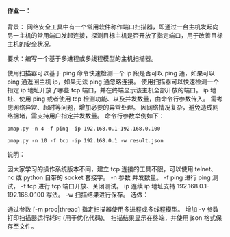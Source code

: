 #### 作业一：

背景： 网络安全工具中有一个常用软件称作端口扫描器，即通过一台主机发起向另一主机的常用端口发起连接，探测目标主机是否开放了指定端口，用于改善目标主机的安全状况。

要求：编写一个基于多进程或多线程模型的主机扫描器。

使用扫描器可以基于 ping 命令快速检测一个 ip 段是否可以 ping 通，如果可以 ping 通返回主机 ip，如果无法 ping 通忽略连接。
使用扫描器可以快速检测一个指定 ip 地址开放了哪些 tcp 端口，并在终端显示该主机全部开放的端口。
ip 地址、使用 ping 或者使用 tcp 检测功能、以及并发数量，由命令行参数传入。
需考虑网络异常、超时等问题，增加必要的异常处理。
因网络情况复杂，避免造成网络拥堵，需支持用户指定并发数量。
命令行参数举例如下：

`pmap.py -n 4 -f ping -ip 192.168.0.1-192.168.0.100`

`pmap.py -n 10 -f tcp -ip 192.168.0.1 -w result.json`

说明：

因大家学习的操作系统版本不同，建立 tcp 连接的工具不限，可以使用 telnet、nc 或 python 自带的 socket 套接字。
-n 参数 并发数量。
-f ping 进行 ping 测试， -f tcp 进行 tcp 端口开放、关闭测试。
ip 连续 ip 地址支持 192.168.0.1-192.168.0.100 写法。
-w 扫描结果进行保存。
选做：

通过参数 [-m proc|thread] 指定扫描器使用多进程或多线程模型。
增加 -v 参数打印扫描器运行耗时 (用于优化代码)。
扫描结果显示在终端，并使用 json 格式保存至文件。